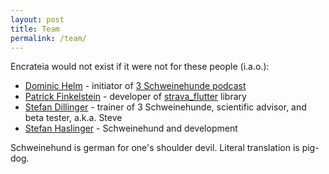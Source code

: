 ```yaml
---
layout: post
title: Team
permalink: /team/
---
```


Encrateia would not exist if it were not for these people (i.a.o.):

* [Dominic Helm](https://twitter.com/hellmue) - initiator of
  [3 Schweinehunde podcast](https://3-schweinehun.de)
* [Patrick Finkelstein](https://github.com/BirdyF) - developer of
  [strava_flutter](https://pub.dev/packages/strava_flutter#-installing-tab-)
  library
* [Stefan Dillinger](https://raincastle.blog) - trainer of 3 Schweinehunde,
  scientific advisor, and beta tester, a.k.a. Steve
* [Stefan Haslinger](https://informatom.com) - Schweinehund and development

Schweinehund is german for one's shoulder devil. Literal translation is pig-dog.
